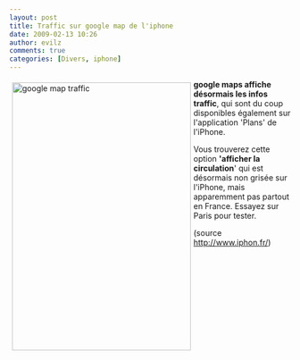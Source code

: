 ```yaml
---
layout: post
title: Traffic sur google map de l'iphone
date: 2009-02-13 10:26
author: evilz
comments: true
categories: [Divers, iphone]
---
```

<p style="float:left;margin:5px"><a class="img-shadow" title="google map traffic de evilz, sur Flickr" href="http://www.flickr.com/photos/evilznet/3276408420/"><img src="http://farm4.static.flickr.com/3389/3276408420_2d18e13310_o.jpg" alt="google map traffic" width="320" height="480" /></a></p>
<p><strong>google maps affiche d&eacute;sormais les infos traffic</strong>, qui sont du coup disponibles &eacute;galement sur l'application 'Plans' de l'iPhone.</p>
<p>Vous trouverez cette option <strong>'afficher la circulation</strong>' qui est d&eacute;sormais non gris&eacute;e sur l'iPhone, mais apparemment pas partout en France. Essayez sur Paris pour tester.</p>
<p>(source <a href="http://www.iphon.fr/">http://www.iphon.fr/</a>)</p>
